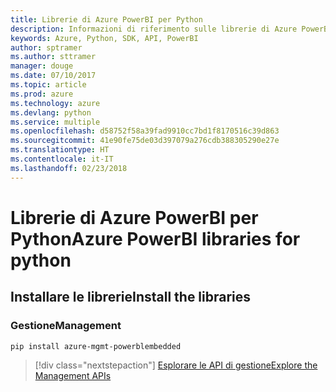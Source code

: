 ```yaml
---
title: Librerie di Azure PowerBI per Python
description: Informazioni di riferimento sulle librerie di Azure PowerBI per Python
keywords: Azure, Python, SDK, API, PowerBI
author: sptramer
ms.author: sttramer
manager: douge
ms.date: 07/10/2017
ms.topic: article
ms.prod: azure
ms.technology: azure
ms.devlang: python
ms.service: multiple
ms.openlocfilehash: d58752f58a39fad9910cc7bd1f8170516c39d863
ms.sourcegitcommit: 41e90fe75de03d397079a276cdb388305290e27e
ms.translationtype: HT
ms.contentlocale: it-IT
ms.lasthandoff: 02/23/2018
---
```

# <a name="azure-powerbi-libraries-for-python"></a><span data-ttu-id="5e41b-104">Librerie di Azure PowerBI per Python</span><span class="sxs-lookup"><span data-stu-id="5e41b-104">Azure PowerBI libraries for python</span></span>

## <a name="install-the-libraries"></a><span data-ttu-id="5e41b-105">Installare le librerie</span><span class="sxs-lookup"><span data-stu-id="5e41b-105">Install the libraries</span></span>


### <a name="management"></a><span data-ttu-id="5e41b-106">Gestione</span><span class="sxs-lookup"><span data-stu-id="5e41b-106">Management</span></span>

```bash
pip install azure-mgmt-powerblembedded
```
> [!div class="nextstepaction"]
> [<span data-ttu-id="5e41b-107">Esplorare le API di gestione</span><span class="sxs-lookup"><span data-stu-id="5e41b-107">Explore the Management APIs</span></span>](/python/api/overview/azure/powerbi/management)